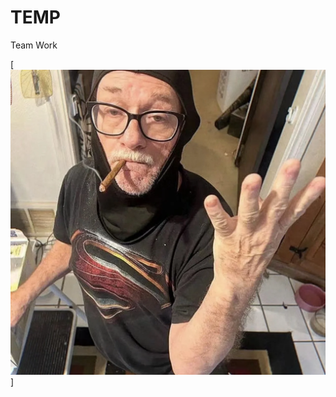 # TEMP
Team Work

[![666](https://github.com/424635328/TEMP/blob/main/4b03f8fc8264cee7919589b07d0ef1d0d350c82256735ef16.jpg)]
